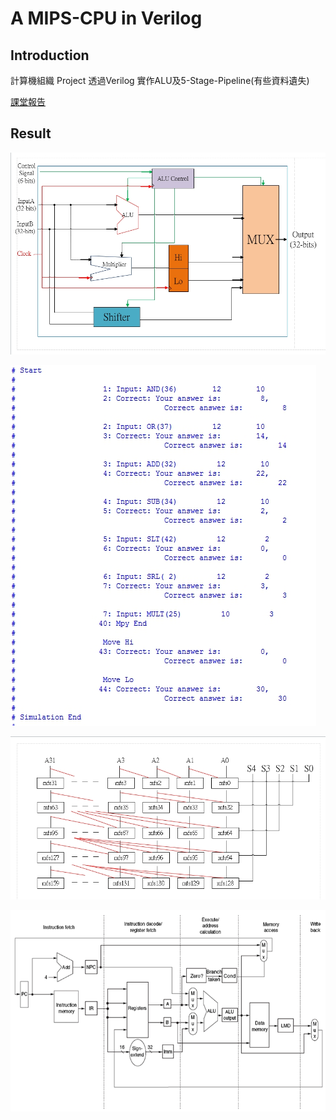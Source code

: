 # A MIPS-CPU in Verilog 

## Introduction

計算機組織 Project
透過Verilog 實作ALU及5-Stage-Pipeline(有些資料遺失)

[課堂報告](https://github.com/HouHou0925/MIPS_CPU/blob/main/%E8%A8%88%E7%AE%97%E6%A9%9F%E7%B5%84%E7%B9%94%E5%A0%B1%E5%91%8A.pdf)


## Result


![](https://github.com/HouHou0925/MIPS_CPU/blob/main/ALU/img/alu%20total.jpg)

![](https://github.com/HouHou0925/MIPS_CPU/blob/main/ALU/img/%E6%96%87%E5%AD%97%E7%B5%90%E6%9E%9C.jpg)

![](https://github.com/HouHou0925/MIPS_CPU/blob/main/ALU/img/%E4%BD%8D%E7%A7%BB.jpg)

![](https://github.com/HouHou0925/MIPS_CPU/blob/main/CPU/img/stage.png)

